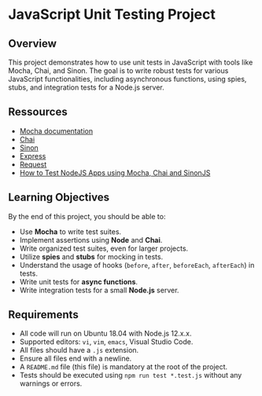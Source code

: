 # JavaScript Unit Testing Project

## Overview

This project demonstrates how to use unit tests in JavaScript with tools like Mocha, Chai, and Sinon. The goal is to write robust tests for various JavaScript functionalities, including asynchronous functions, using spies, stubs, and integration tests for a Node.js server.

## Ressources
- [Mocha documentation](https://mochajs.org/)
- [Chai](https://www.chaijs.com/api/)
- [Sinon](https://sinonjs.org/releases/)
- [Express](https://expressjs.com/en/guide/routing.html)
- [Request](https://www.npmjs.com/package/request)
- [How to Test NodeJS Apps using Mocha, Chai and SinonJS](https://www.digitalocean.com/community/tutorials/how-to-test-nodejs-apps-using-mocha-chai-and-sinonjs)

## Learning Objectives

By the end of this project, you should be able to:

- Use **Mocha** to write test suites.
- Implement assertions using **Node** and **Chai**.
- Write organized test suites, even for larger projects.
- Utilize **spies** and **stubs** for mocking in tests.
- Understand the usage of hooks (`before`, `after`, `beforeEach`, `afterEach`) in tests.
- Write unit tests for **async functions**.
- Write integration tests for a small **Node.js** server.

## Requirements

- All code will run on Ubuntu 18.04 with Node.js 12.x.x.
- Supported editors: `vi`, `vim`, `emacs`, Visual Studio Code.
- All files should have a `.js` extension.
- Ensure all files end with a newline.
- A `README.md` file (this file) is mandatory at the root of the project.
- Tests should be executed using `npm run test *.test.js` without any warnings or errors.